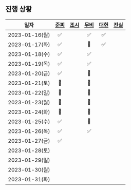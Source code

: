 ## 진행 상황

|      일자      | [준찌](https://github.com/juunzzi) | [조시](https://github.com/hyunrrr) | [무비](https://github.com/byhhh2) | [대헌](https://github.com/asiloveyou) | [진실](https://github.com/kauthenticity) |
| :------------: | :--------------------------------: | :--------------------------------: | :-------------------------------: | :-----------------------------------: | :--------------------------------------: |
| 2023-01-16(월) |                 ✅                 |                                    |                ✅                 |                  ✅                   |                                          |
| 2023-01-17(화) |                 ✅                 |                                    |                🐶                 |                  ✅                   |                                          |
| 2023-01-18(수) |                 ✅                 |                                    |                ✅                 |                                       |                                          |
| 2023-01-19(목) |                 ✅                 |                                    |                ✅                 |                                       |                                          |
| 2023-01-20(금) |                 ✅                 |                                    |                🐶                 |                                       |                                          |
| 2023-01-21(토) |                 🐶                 |                                    |                🐶                 |                                       |                                          |
| 2023-01-22(일) |                 🐶                 |                                    |                🐶                 |                                       |                                          |
| 2023-01-23(월) |                 🐶                 |                                    |                🐶                 |                                       |                                          |
| 2023-01-24(화) |                 🐶                 |                                    |                🐶                 |                                       |                                          |
| 2023-01-25(수) |                 ✅                 |                                    |                🐶                 |                                       |                                          |
| 2023-01-26(목) |                 ✅                 |                                    |                ✅                 |                                       |                                          |
| 2023-01-27(금) |                 ✅                 |                                    |                                   |                                       |                                          |
| 2023-01-28(토) |                                    |                                    |                                   |                                       |                                          |
| 2023-01-29(일) |                                    |                                    |                                   |                                       |                                          |
| 2023-01-30(월) |                                    |                                    |                                   |                                       |                                          |
| 2023-01-31(화) |                                    |                                    |                                   |                                       |                                          |
